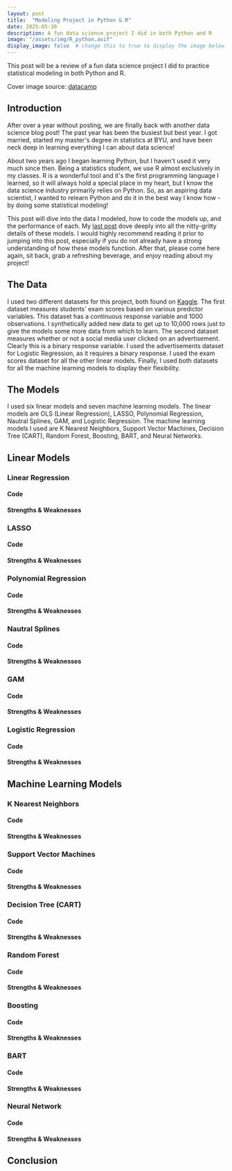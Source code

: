 ```yaml
---
layout: post
title:  "Modeling Project in Python & R"
date: 2025-05-30
description: A fun data science project I did in both Python and R
image: "/assets/img/R_python.avif"
display_image: false  # change this to true to display the image below the banner 
---
```

<p class="intro"><span class="dropcap">T</span>his post will be a review of a fun data science project I did to practice statistical modeling in both Python and R.</p>
<p class="intro">Cover image source: <a href="https://www.datacamp.com/blog/python-vs-r-for-data-science-whats-the-difference">datacamp</a></p>


## Introduction

After over a year without posting, we are finally back with another data science blog post! The past year has been the busiest but best year. I got married, started my master's degree in statistics at BYU, and have been neck deep in learning everything I can about data science!

About two years ago I began learning Python, but I haven't used it very much since then. Being a statistics student, we use R almost exclusively in my classes. R is a wonderful tool and it's the first programming language I learned, so it will always hold a special place in my heart, but I know the data science industry primarily relies on Python. So, as an aspiring data scientist, I wanted to relearn Python and do it in the best way I know how - by doing some statistical modeling!

This post will dive into the data I modeled, how to code the models up, and the performance of each. My [last post]("https://talmage-hilton.github.io/Stat-386-Blog/blog/model-explanations/") dove deeply into all the nitty-gritty details of these models. I would highly recommend reading it prior to jumping into this post, especially if you do not already have a strong understanding of how these models function. After that, please come here again, sit back, grab a refreshing beverage, and enjoy reading about my project!


## The Data

I used two different datasets for this project, both found on [Kaggle]("https://www.kaggle.com/"). The first dataset measures students' exam scores based on various predictor variables. This dataset has a continuous response variable and 1000 observations. I synthetically added new data to get up to 10,000 rows just to give the models some more data from which to learn. The second dataset measures whether or not a social media user clicked on an advertisement. Clearly this is a binary response variable. I used the advertisements dataset for Logistic Regression, as it requires a binary response. I used the exam scores dataset for all the other linear models. Finally, I used both datasets for all the machine learning models to display their flexibility.


## The Models

I used six linear models and seven machine learning models. The linear models are OLS (Linear Regression), LASSO, Polynomial Regression, Nautral Splines, GAM, and Logistic Regression. The machine learning models I used are K Nearest Neighbors, Support Vector Machines, Decision Tree (CART), Random Forest, Boosting, BART, and Neural Networks.


## Linear Models


### Linear Regression

#### Code

#### Strengths & Weaknesses


### LASSO

#### Code

#### Strengths & Weaknesses


### Polynomial Regression

#### Code

#### Strengths & Weaknesses


### Nautral Splines

#### Code

#### Strengths & Weaknesses


### GAM

#### Code

#### Strengths & Weaknesses


### Logistic Regression

#### Code

#### Strengths & Weaknesses


## Machine Learning Models


### K Nearest Neighbors

#### Code

#### Strengths & Weaknesses


### Support Vector Machines

#### Code

#### Strengths & Weaknesses


### Decision Tree (CART)

#### Code

#### Strengths & Weaknesses


### Random Forest

#### Code

#### Strengths & Weaknesses


### Boosting

#### Code

#### Strengths & Weaknesses


### BART

#### Code

#### Strengths & Weaknesses


### Neural Network

#### Code

#### Strengths & Weaknesses



## Conclusion

